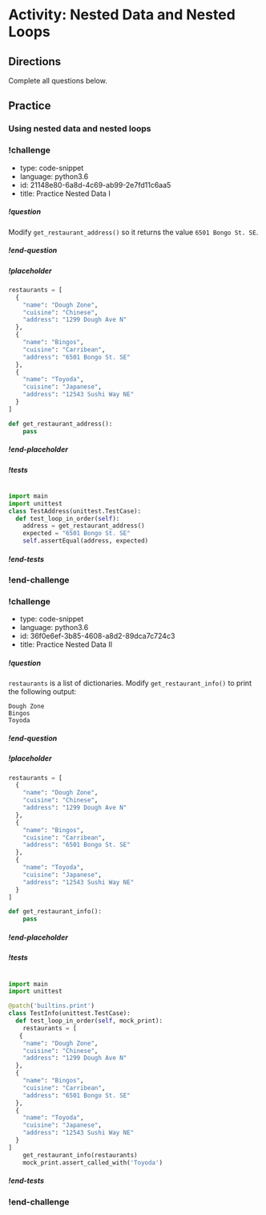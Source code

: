 # Activity: Nested Data and Nested Loops

## Directions

Complete all questions below.

## Practice

### Using nested data and nested loops 

<!-- prettier-ignore-start -->
### !challenge
* type: code-snippet
* language: python3.6
* id: 21148e80-6a8d-4c69-ab99-2e7fd11c6aa5
* title: Practice Nested Data I

##### !question
Modify `get_restaurant_address()` so it returns the value `6501 Bongo St. SE`.
##### !end-question

##### !placeholder

```python
restaurants = [
  {
    "name": "Dough Zone",
    "cuisine": "Chinese",
    "address": "1299 Dough Ave N"
  },
  {
    "name": "Bingos",
    "cuisine": "Carribean",
    "address": "6501 Bongo St. SE"
  },
  {
    "name": "Toyoda",
    "cuisine": "Japanese",
    "address": "12543 Sushi Way NE"
  }
]

def get_restaurant_address():
    pass
```

##### !end-placeholder
##### !tests
```python

import main
import unittest
class TestAddress(unittest.TestCase):
  def test_loop_in_order(self):
    address = get_restaurant_address()
    expected = "6501 Bongo St. SE"
    self.assertEqual(address, expected)
```
##### !end-tests
### !end-challenge
<!-- prettier-ignore-end -->

<!-- prettier-ignore-start -->
### !challenge
* type: code-snippet
* language: python3.6
* id: 36f0e6ef-3b85-4608-a8d2-89dca7c724c3
* title: Practice Nested Data II

##### !question
`restaurants` is a list of dictionaries. Modify `get_restaurant_info()` to print the following output:

```
Dough Zone
Bingos
Toyoda
```

##### !end-question

##### !placeholder
```python
restaurants = [
  {
    "name": "Dough Zone",
    "cuisine": "Chinese",
    "address": "1299 Dough Ave N"
  },
  {
    "name": "Bingos",
    "cuisine": "Carribean",
    "address": "6501 Bongo St. SE"
  },
  {
    "name": "Toyoda",
    "cuisine": "Japanese",
    "address": "12543 Sushi Way NE"
  }
]

def get_restaurant_info():
    pass
```
##### !end-placeholder
##### !tests
```python

import main
import unittest

@patch('builtins.print')
class TestInfo(unittest.TestCase):
  def test_loop_in_order(self, mock_print):
    restaurants = [
   {
    "name": "Dough Zone",
    "cuisine": "Chinese",
    "address": "1299 Dough Ave N"
  },
  {
    "name": "Bingos",
    "cuisine": "Carribean",
    "address": "6501 Bongo St. SE"
  },
  {
    "name": "Toyoda",
    "cuisine": "Japanese",
    "address": "12543 Sushi Way NE"
  }
]
    get_restaurant_info(restaurants)
    mock_print.assert_called_with('Toyoda')
```
##### !end-tests
### !end-challenge
<!-- prettier-ignore-end -->

<!-- Q1 Retrieve `restaurant address` from this list (nested list of objects)
- Q2 loop for values for above question 
- Q3 Retrieve `Jill` from nested list student names
- Q5 loop for id for above question
- Q6 Retrieve `University of WA` from nested object of lists (schools)
- Q7 loop for names in object for above
- Q8 Retrieve `Nguyen` from nested object of objects of performers
- Q9 loop for keys for above -->
